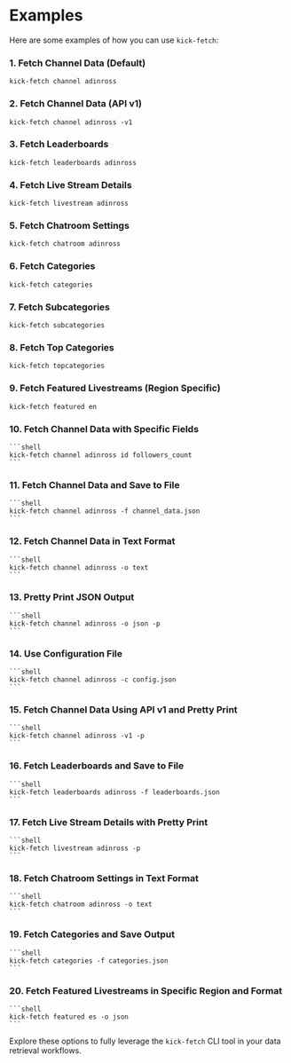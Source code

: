 # Examples

Here are some examples of how you can use `kick-fetch`:

### 1. **Fetch Channel Data (Default)**
   ```shell
   kick-fetch channel adinross
   ```
### 2. **Fetch Channel Data (API v1)**
   ```shell
   kick-fetch channel adinross -v1
   ```
### 3. **Fetch Leaderboards**
   ```shell
   kick-fetch leaderboards adinross
   ```
### 4. **Fetch Live Stream Details**
   ```shell
   kick-fetch livestream adinross
   ```
### 5. **Fetch Chatroom Settings**
   ```shell
   kick-fetch chatroom adinross
   ```
### 6. **Fetch Categories**
   ```shell
   kick-fetch categories
   ```
### 7. **Fetch Subcategories**
   ```shell
   kick-fetch subcategories
   ```
### 8. **Fetch Top Categories**
   ```shell
   kick-fetch topcategories
   ```
### 9. **Fetch Featured Livestreams (Region Specific)**
   ```shell
   kick-fetch featured en
   ```
### 10. **Fetch Channel Data with Specific Fields**
    ```shell
    kick-fetch channel adinross id followers_count
    ```
### 11. **Fetch Channel Data and Save to File**
    ```shell
    kick-fetch channel adinross -f channel_data.json
    ```
### 12. **Fetch Channel Data in Text Format**
    ```shell
    kick-fetch channel adinross -o text
    ```
### 13. **Pretty Print JSON Output**
    ```shell
    kick-fetch channel adinross -o json -p
    ```
### 14. **Use Configuration File**
    ```shell
    kick-fetch channel adinross -c config.json
    ```
### 15. **Fetch Channel Data Using API v1 and Pretty Print**
    ```shell
    kick-fetch channel adinross -v1 -p
    ```
### 16. **Fetch Leaderboards and Save to File**
    ```shell
    kick-fetch leaderboards adinross -f leaderboards.json
    ```
### 17. **Fetch Live Stream Details with Pretty Print**
    ```shell
    kick-fetch livestream adinross -p
    ```
### 18. **Fetch Chatroom Settings in Text Format**
    ```shell
    kick-fetch chatroom adinross -o text
    ```
### 19. **Fetch Categories and Save Output**
    ```shell
    kick-fetch categories -f categories.json
    ```
### 20. **Fetch Featured Livestreams in Specific Region and Format**
    ```shell
    kick-fetch featured es -o json
    ```


Explore these options to fully leverage the `kick-fetch` CLI tool in your data retrieval workflows.
